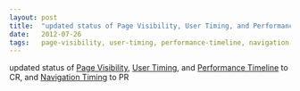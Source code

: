 ```yaml
---
layout: post
title:  "updated status of Page Visibility, User Timing, and Performance Timeline to CR, and Navigation Timing to PR"
date:   2012-07-26
tags:   page-visibility, user-timing, performance-timeline, navigation-timing
---
```


updated status of [Page Visibility](/spec/page-visibility), [User Timing](/spec/user-timing), and [Performance Timeline](/spec/performance-timeline) to CR, and [Navigation Timing](/spec/navigation-timing) to PR

